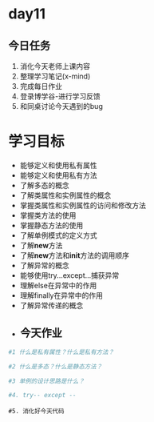 # day11

## 今日任务

1. 消化今天老师上课内容
2. 整理学习笔记\(x-mind\)
3. 完成每日作业
4. 登录博学谷-进行学习反馈
5. 和同桌讨论今天遇到的bug

# 学习目标

* 能够定义和使用私有属性
* 能够定义和使用私有方法
* 了解多态的概念
* 了解类属性和实例属性的概念
* 掌握类属性和实例属性的访问和修改方法
* 掌握类方法的使用
* 掌握静态方法的使用
* 了解单例模式的定义方式
* 了解**new**方法
* 了解**new**方法和**init**方法的调用顺序
* 了解异常的概念
* 能够使用try...except...捕获异常
* 理解else在异常中的作用
* 理解finally在异常中的作用
* 了解异常传递的概念
* ## 今天作业

```py
#1 什么是私有属性？什么是私有方法？
```

```py
#2 什么是多态？什么是静态方法？
```

```py
#3 单例的设计思路是什么？
```

```py
#4. try-- except --
```

```
#5. 消化好今天代码
```



